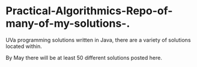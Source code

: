 # Practical-Algorithmics-Repo-of-many-of-my-solutions-.
UVa programming solutions written in Java, there are a variety of solutions located within.

By May there will be at least 50 different solutions posted here.
